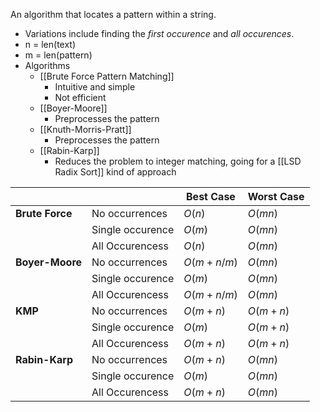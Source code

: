 An algorithm that locates a pattern within a string. 
* Variations include finding the *first occurence* and *all occurences*.
* n = len(text)
* m = len(pattern)
* Algorithms
	- [[Brute Force Pattern Matching]]
		- Intuitive and simple
		- Not efficient
	- [[Boyer-Moore]]
		- Preprocesses the pattern
	- [[Knuth-Morris-Pratt]]
		- Preprocesses the pattern
	- [[Rabin-Karp]]
		- Reduces the problem to integer matching, going for a [[LSD Radix Sort]] kind of approach

|                 |                  | Best Case    | Worst Case |
| --------------- | ---------------- | ------------ | ---------- |
| **Brute Force** | No occurrences   | $O(n)$       | $O(mn)$    |
|                 | Single occurence | $O(m)$       | $O(mn)$    |
|                 | All Occurencess  | $O(n)$       | $O(mn)$    |
| **Boyer-Moore** | No occurrences   | $O(m + n/m)$ | $O(mn)$    |
|                 | Single occurence | $O(m)$       | $O(mn)$    |
|                 | All Occurencess  | $O(m + n/m)$ | $O(mn)$    |
| **KMP**         | No occurrences   | $O(m + n)$   | $O(m + n)$ |
|                 | Single occurence | $O(m)$       | $O(m + n)$ |
|                 | All Occurencess  | $O(m + n)$   | $O(m + n)$ |
| **Rabin-Karp**  | No occurrences   | $O(m + n)$   | $O(mn)$    |
|                 | Single occurence | $O(m)$       | $O(mn)$    |
|                 | All Occurencess  | $O(m + n)$   | $O(mn)$    |
